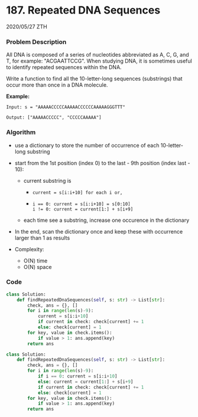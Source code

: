 # 187. Repeated DNA Sequences

2020/05/27 ZTH

### Problem Description

All DNA is composed of a series of nucleotides abbreviated as A, C, G, and T, for example: "ACGAATTCCG". When studying DNA, it is sometimes useful to identify repeated sequences within the DNA.

Write a function to find all the 10-letter-long sequences (substrings) that occur more than once in a DNA molecule.

**Example:**

```
Input: s = "AAAAACCCCCAAAAACCCCCCAAAAAGGGTTT"

Output: ["AAAAACCCCC", "CCCCCAAAAA"]
```



### Algorithm

* use a dictionary to store the number of occurrence of each 10-letter-long substring

* start from the 1st position (index 0) to the last - 9th position (index last - 10):

  * current substring is 

    * ```
      current = s[i:i+10] for each i or,
      ```

    * ```
      i == 0: current = s[i:i+10] = s[0:10]
      i != 0: current = current[1:] + s[i+9]
      ```

  * each time see a substring, increase one occurence in the dictionary

* In the end, scan the dictionary once and keep these with occurrence larger than 1 as results

* Complexity: 

  * O(N) time
  * O(N) space



### Code

```python
class Solution:
    def findRepeatedDnaSequences(self, s: str) -> List[str]:
        check, ans = {}, []
        for i in range(len(s)-9):
            current = s[i:i+10]
            if current in check: check[current] += 1
            else: check[current] = 1
        for key, value in check.items():
            if value > 1: ans.append(key)
        return ans
```

```python
class Solution:
    def findRepeatedDnaSequences(self, s: str) -> List[str]:
        check, ans = {}, []
        for i in range(len(s)-9):
            if i == 0: current = s[i:i+10]
            else: current = current[1:] + s[i+9]
            if current in check: check[current] += 1
            else: check[current] = 1
        for key, value in check.items():
            if value > 1: ans.append(key)
        return ans
```

